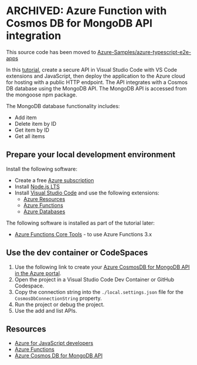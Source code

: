 # ARCHIVED: Azure Function with Cosmos DB for MongoDB API integration

This source code has been moved to [Azure-Samples/azure-typescript-e2e-apps](https://github.com/Azure-Samples/azure-typescript-e2e-apps)

In this [tutorial]((https://docs.microsoft.com/azure/developer/javascript/tutorial/vscode-function-app-http-trigger/tutorial-vscode-serverless-node-install)), create a secure API in Visual Studio Code with VS Code extensions and JavaScript, then deploy the application to the Azure cloud for hosting with a public HTTP endpoint. The API integrates with a Cosmos DB database using the MongoDB API. The MongoDB API is accessed from the mongoose npm package.

The MongoDB database functionality includes:

* Add item
* Delete item by ID
* Get item by ID
* Get all items

## Prepare your local development environment 

Install the following software: 

* Create a free [Azure subscription](https://azure.microsoft.com/free/)
* Install [Node.js LTS](https://nodejs.org/en/download)
* Install [Visual Studio Code](https://code.visualstudio.com/) and use the following extensions:
    * [Azure Resources](https://marketplace.visualstudio.com/items?itemName=ms-azuretools.vscode-azureresourcegroups)
    * [Azure Functions](https://marketplace.visualstudio.com/items?itemName=ms-azuretools.vscode-azurefunctions)
    * [Azure Databases](https://marketplace.visualstudio.com/items?itemName=ms-azuretools.vscode-cosmosdb)

The following software is installed as part of the tutorial later:

* [Azure Functions Core Tools](https://github.com/Azure/azure-functions-core-tools) - to use Azure Functions 3.x

## Use the dev container or CodeSpaces

1. Use the following link to create your [Azure CosmosDB for MongoDB API in the Azure portal](https://ms.portal.azure.com/#create/Microsoft.DocumentDB). 
1. Open the project in a Visual Studio Code Dev Container or GitHub Codespace.
1. Copy the connection string into the `./local.settings.json` file for the `CosmosDbConnectionString` property.
1. Run the project or debug the project. 
1. Use the add and list APIs. 

## Resources

* [Azure for JavaScript developers](https://docs.microsoft.com/azure/developer/javascript/)
* [Azure Functions](https://docs.microsoft.com/azure/azure-functions/)
* [Azure Cosmos DB for MongoDB API](https://docs.microsoft.com/azure/cosmos-db/mongodb/mongodb-introduction)
